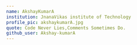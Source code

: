 ```yaml
---
name: AkshayKumarA
institution: JnanaVikas institute of Technology
profile_pic: akshaykumarA.jpg
quote: Code Never Lies,Comments Sometimes Do.
github_user: Akshay-kumarA
---
```

